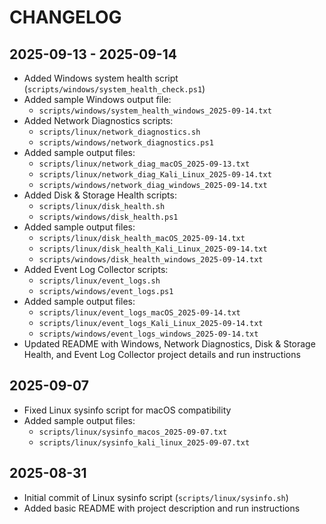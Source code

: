 # CHANGELOG

## 2025-09-13 - 2025-09-14
- Added Windows system health script (`scripts/windows/system_health_check.ps1`)
- Added sample Windows output file:
  - `scripts/windows/system_health_windows_2025-09-14.txt`
- Added Network Diagnostics scripts:
  - `scripts/linux/network_diagnostics.sh`
  - `scripts/windows/network_diagnostics.ps1`
- Added sample output files:
  - `scripts/linux/network_diag_macOS_2025-09-13.txt`
  - `scripts/linux/network_diag_Kali_Linux_2025-09-14.txt`
  - `scripts/windows/network_diag_windows_2025-09-14.txt`
- Added Disk & Storage Health scripts:
  - `scripts/linux/disk_health.sh`
  - `scripts/windows/disk_health.ps1`
- Added sample output files:
  - `scripts/linux/disk_health_macOS_2025-09-14.txt`
  - `scripts/linux/disk_health_Kali_Linux_2025-09-14.txt`
  - `scripts/windows/disk_health_windows_2025-09-14.txt`
- Added Event Log Collector scripts:
  - `scripts/linux/event_logs.sh`
  - `scripts/windows/event_logs.ps1`
- Added sample output files:
  - `scripts/linux/event_logs_macOS_2025-09-14.txt`
  - `scripts/linux/event_logs_Kali_Linux_2025-09-14.txt`
  - `scripts/windows/event_logs_windows_2025-09-14.txt`
- Updated README with Windows, Network Diagnostics, Disk & Storage Health, and Event Log Collector project details and run instructions

## 2025-09-07
- Fixed Linux sysinfo script for macOS compatibility
- Added sample output files:
  - `scripts/linux/sysinfo_macos_2025-09-07.txt`
  - `scripts/linux/sysinfo_kali_linux_2025-09-07.txt`

## 2025-08-31
- Initial commit of Linux sysinfo script (`scripts/linux/sysinfo.sh`)
- Added basic README with project description and run instructions